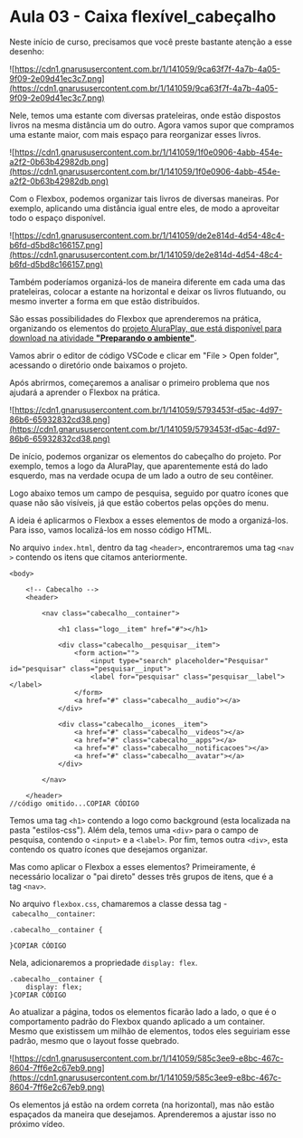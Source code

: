 # Aula 03 - Caixa flexível_cabeçalho

Neste início de curso, precisamos que você preste bastante atenção a esse desenho:

![https://cdn1.gnarususercontent.com.br/1/141059/9ca63f7f-4a7b-4a05-9f09-2e09d41ec3c7.png](https://cdn1.gnarususercontent.com.br/1/141059/9ca63f7f-4a7b-4a05-9f09-2e09d41ec3c7.png)

Nele, temos uma estante com diversas prateleiras, onde estão dispostos livros na mesma distância um do outro. Agora vamos supor que compramos uma estante maior, com mais espaço para reorganizar esses livros.

![https://cdn1.gnarususercontent.com.br/1/141059/1f0e0906-4abb-454e-a2f2-0b63b42982db.png](https://cdn1.gnarususercontent.com.br/1/141059/1f0e0906-4abb-454e-a2f2-0b63b42982db.png)

Com o Flexbox, podemos organizar tais livros de diversas maneiras. Por exemplo, aplicando uma distância igual entre eles, de modo a aproveitar todo o espaço disponível.

![https://cdn1.gnarususercontent.com.br/1/141059/de2e814d-4d54-48c4-b6fd-d5bd8c166157.png](https://cdn1.gnarususercontent.com.br/1/141059/de2e814d-4d54-48c4-b6fd-d5bd8c166157.png)

Também poderíamos organizá-los de maneira diferente em cada uma das prateleiras, colocar a estante na horizontal e deixar os livros flutuando, ou mesmo inverter a forma em que estão distribuídos.

São essas possibilidades do Flexbox que aprenderemos na prática, organizando os elementos do [projeto AluraPlay, que está disponível para download na atividade **"Preparando o ambiente"**](https://cursos.alura.com.br/course/css-flexbox-layouts-responsivos/task/112613).

Vamos abrir o editor de código VSCode e clicar em "File > Open folder", acessando o diretório onde baixamos o projeto.

Após abrirmos, começaremos a analisar o primeiro problema que nos ajudará a aprender o Flexbox na prática.

![https://cdn1.gnarususercontent.com.br/1/141059/5793453f-d5ac-4d97-86b6-65932832cd38.png](https://cdn1.gnarususercontent.com.br/1/141059/5793453f-d5ac-4d97-86b6-65932832cd38.png)

De início, podemos organizar os elementos do cabeçalho do projeto. Por exemplo, temos a logo da AluraPlay, que aparentemente está do lado esquerdo, mas na verdade ocupa de um lado a outro de seu contêiner.

Logo abaixo temos um campo de pesquisa, seguido por quatro ícones que quase não são visíveis, já que estão cobertos pelas opções do menu.

A ideia é aplicarmos o Flexbox a esses elementos de modo a organizá-los. Para isso, vamos localizá-los em nosso código HTML.

No arquivo `index.html`, dentro da tag `<header>`, encontraremos uma tag `<nav >` contendo os itens que citamos anteriormente.

```
<body>

    <!-- Cabecalho -->
    <header>

        <nav class="cabecalho__container">

            <h1 class="logo__item" href="#"></h1>

            <div class="cabecalho__pesquisar__item">
                <form action="">
                    <input type="search" placeholder="Pesquisar" id="pesquisar" class="pesquisar__input">
                    <label for="pesquisar" class="pesquisar__label"></label>
                </form>
                <a href="#" class="cabecalho__audio"></a>
            </div>

            <div class="cabecalho__icones__item">
                <a href="#" class="cabecalho__videos"></a>
                <a href="#" class="cabecalho__apps"></a>
                <a href="#" class="cabecalho__notificacoes"></a>
                <a href="#" class="cabecalho__avatar"></a>
            </div>

        </nav>

    </header>
//código omitido...COPIAR CÓDIGO
```

Temos uma tag `<h1>` contendo a logo como background (esta localizada na pasta "estilos-css"). Além dela, temos uma `<div>` para o campo de pesquisa, contendo o `<input>` e a `<label>`. Por fim, temos outra `<div>`, esta contendo os quatro ícones que desejamos organizar.

Mas como aplicar o Flexbox a esses elementos? Primeiramente, é necessário localizar o "pai direto" desses três grupos de itens, que é a tag `<nav>`.

No arquivo `flexbox.css`, chamaremos a classe dessa tag - `cabecalho__container`:

```
.cabecalho__container {

}COPIAR CÓDIGO
```

Nela, adicionaremos a propriedade `display: flex`.

```
.cabecalho__container {
    display: flex;
}COPIAR CÓDIGO
```

Ao atualizar a página, todos os elementos ficarão lado a lado, o que é o comportamento padrão do Flexbox quando aplicado a um container. Mesmo que existissem um milhão de elementos, todos eles seguiriam esse padrão, mesmo que o layout fosse quebrado.

![https://cdn1.gnarususercontent.com.br/1/141059/585c3ee9-e8bc-467c-8604-7ff6e2c67eb9.png](https://cdn1.gnarususercontent.com.br/1/141059/585c3ee9-e8bc-467c-8604-7ff6e2c67eb9.png)

Os elementos já estão na ordem correta (na horizontal), mas não estão espaçados da maneira que desejamos. Aprenderemos a ajustar isso no próximo vídeo.